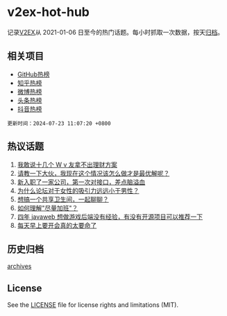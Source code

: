 # v2ex-hot-hub

 记录[V2EX](https://www.v2ex.com/)从 2021-01-06 日至今的热门话题。每小时抓取一次数据，按天[归档](archives)。
 
 ## 相关项目

- [GitHub热榜](https://github.com/it985/github-hot-hub)
- [知乎热榜](https://github.com/it985/zhihu-hot-hub)
- [微博热榜](https://github.com/it985/weibo-hot-hub)
- [头条热榜](https://github.com/it985/toutiao-hot-hub)
- [抖音热榜](https://github.com/it985/douyin-hot-hub)


 `更新时间：2024-07-23 11:07:20 +0800`

## 热议话题

1. [我敢说十几个 W v 友拿不出理财方案](https://www.v2ex.com/t/1059173)
1. [请教一下大伙，我现在这个情况该怎么做才是最优解呢？](https://www.v2ex.com/t/1059130)
1. [新入职了一家公司，第一次对接口，差点脑溢血](https://www.v2ex.com/t/1059222)
1. [为什么论坛对于女性的吸引力远远小于男性？](https://www.v2ex.com/t/1059299)
1. [想搞一个共享卫生间，一起聊聊？](https://www.v2ex.com/t/1059317)
1. [如何理解"尽量加班"？](https://www.v2ex.com/t/1059232)
1. [四年 javaweb 想做游戏后端没有经验，有没有开源项目可以推荐一下](https://www.v2ex.com/t/1059124)
1. [每天早上要开会真的太要命了](https://www.v2ex.com/t/1059306)

## 历史归档

[archives](archives)

## License

See the [LICENSE](LICENSE) file for license rights and limitations (MIT).
